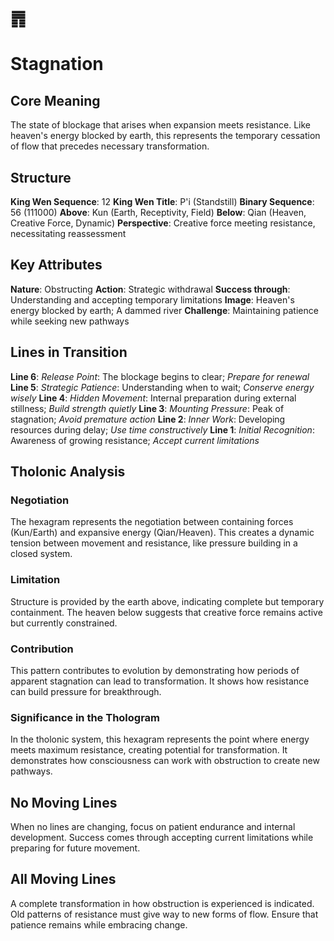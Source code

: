 # ䷋ 
# Stagnation

## Core Meaning
The state of blockage that arises when expansion meets resistance. Like heaven's energy blocked by earth, this represents the temporary cessation of flow that precedes necessary transformation.

## Structure
**King Wen Sequence**: 12
**King Wen Title**: P'i (Standstill)
**Binary Sequence**: 56 (111000)
**Above**: Kun (Earth, Receptivity, Field)
**Below**: Qian (Heaven, Creative Force, Dynamic)
**Perspective**: Creative force meeting resistance, necessitating reassessment

## Key Attributes
**Nature**: Obstructing
**Action**: Strategic withdrawal
**Success through**: Understanding and accepting temporary limitations
**Image**: Heaven's energy blocked by earth; A dammed river
**Challenge**: Maintaining patience while seeking new pathways

## Lines in Transition
**Line 6**: *Release Point*: The blockage begins to clear; *Prepare for renewal*
**Line 5**: *Strategic Patience*: Understanding when to wait; *Conserve energy wisely*
**Line 4**: *Hidden Movement*: Internal preparation during external stillness; *Build strength quietly*
**Line 3**: *Mounting Pressure*: Peak of stagnation; *Avoid premature action*
**Line 2**: *Inner Work*: Developing resources during delay; *Use time constructively*
**Line 1**: *Initial Recognition*: Awareness of growing resistance; *Accept current limitations*

## Tholonic Analysis
### Negotiation
The hexagram represents the negotiation between containing forces (Kun/Earth) and expansive energy (Qian/Heaven). This creates a dynamic tension between movement and resistance, like pressure building in a closed system.

### Limitation
Structure is provided by the earth above, indicating complete but temporary containment. The heaven below suggests that creative force remains active but currently constrained.

### Contribution
This pattern contributes to evolution by demonstrating how periods of apparent stagnation can lead to transformation. It shows how resistance can build pressure for breakthrough.

### Significance in the Thologram
In the tholonic system, this hexagram represents the point where energy meets maximum resistance, creating potential for transformation. It demonstrates how consciousness can work with obstruction to create new pathways.

## No Moving Lines
When no lines are changing, focus on patient endurance and internal development. Success comes through accepting current limitations while preparing for future movement.

## All Moving Lines
A complete transformation in how obstruction is experienced is indicated. Old patterns of resistance must give way to new forms of flow. Ensure that patience remains while embracing change.